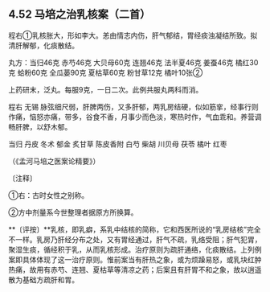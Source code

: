 ## 4.52 马培之治乳核案（二首）

程右①乳核胀大，形如李大。恙由情志内伤，肝气郁结，胃经痰浊凝结所致。拟清肝解郁，化痰散结。

丸方：当归46克 赤芍46克 大贝母60克 连翘46克 法半夏46克 姜蚕46克 橘红30克 蛤粉60克 全瓜蒌90克 夏枯草60克 粉甘草12克 橘叶10张②

上药研末，泛丸。每服9克，一日二次。此例共服丸两科而消。

程右 无锡 脉弦细尺弱，肝脾两伤，又多肝郁，两乳房结硬，似如筋挛，经事行则作痛，恼怒亦痛，带多，谷食不香，月事少而色淡，寒热时作，气血乖和。养营调畅肝脾，以舒木郁。

当归 丹皮 冬术 郁金 炙甘草 陈皮香附 白芍 柴胡 川贝母 茯苓 橘叶 红枣

（《孟河马培之医案论精要》）

〔注释〕

①右：古时女性之别称。

②方中剂量系今世整理者据原方所换算。

**〔评按〕**乳核，即乳癖，系乳中结核的简称，它和西医所说的“乳房结核”完全不一样。乳房乃肝经分布之处，又有胃经通过，肝气不疏，乳络受阻；肝气犯胃，聚湿生痰，循经积于乳，从而乳核形成。治疗原则为疏肝通络，化痰散结。上列例案即具体体现了这一治疗原则。惟前案当有肝热之象，或为烦躁易怒，或乳块红肿热痛，故用有赤芍、连翘、夏枯草等清凉之药；后案且有肝胃不和之象，故以逍遥散为基础方疏肝和胃。
